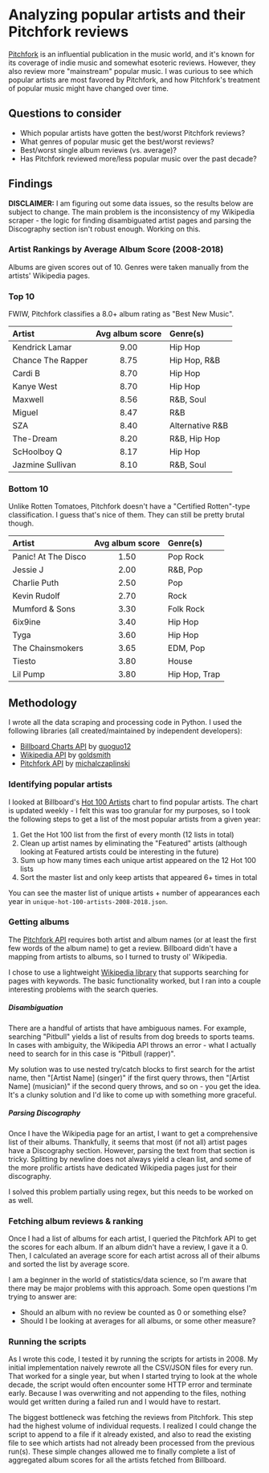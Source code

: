# Analyzing popular artists and their Pitchfork reviews
[Pitchfork](https://pitchfork.com/) is an influential publication in the music world, and it's known for
its coverage of indie music and somewhat esoteric reviews. However, they also review more "mainstream"
popular music. I was curious to see which popular artists
are most favored by Pitchfork, and how Pitchfork's treatment of popular music
might have changed over time.

## Questions to consider
- Which popular artists have gotten the best/worst Pitchfork reviews?
- What genres of popular music get the best/worst reviews?
- Best/worst single album reviews (vs. average)?
- Has Pitchfork reviewed more/less popular music over the past decade?

## Findings
**DISCLAIMER:** I am figuring out some data issues, so the results below are subject to change. The main problem is the inconsistency of my Wikipedia scraper - the logic for finding disambiguated artist pages and parsing the Discography section isn't robust enough. Working on this.

### Artist Rankings by Average Album Score (2008-2018)
Albums are given scores out of 10. Genres were taken manually from the artists' Wikipedia pages.

### Top 10
FWIW, Pitchfork classifies a 8.0+ album rating as "Best New Music".

| Artist | Avg album score | Genre(s) |
| :----- | :-------------: | :------- |
| Kendrick Lamar | 9.00 | Hip Hop |
| Chance The Rapper | 8.75 | Hip Hop, R&B |
| Cardi B | 8.70 | Hip Hop |
| Kanye West | 8.70 | Hip Hop |
| Maxwell | 8.56 | R&B, Soul
| Miguel | 8.47 | R&B |
| SZA | 8.40 | Alternative R&B |
| The-Dream | 8.20 | R&B, Hip Hop |
| ScHoolboy Q | 8.17 | Hip Hop |
| Jazmine Sullivan | 8.10 | R&B, Soul |

### Bottom 10
Unlike Rotten Tomatoes, Pitchfork doesn't have a "Certified Rotten"-type classification. I guess that's nice of them. They can still be pretty brutal though.

| Artist | Avg album score | Genre(s) |
| :----- | :-------------: | :------- |
| Panic! At The Disco | 1.50 | Pop Rock |
| Jessie J | 2.00 | R&B, Pop |
| Charlie Puth | 2.50 | Pop |
| Kevin Rudolf | 2.70 | Rock |
| Mumford & Sons | 3.30 | Folk Rock |
| 6ix9ine | 3.40 | Hip Hop |
| Tyga | 3.60 | Hip Hop |
| The Chainsmokers | 3.65 | EDM, Pop |
| Tiesto | 3.80 | House |
| Lil Pump | 3.80 | Hip Hop, Trap |


## Methodology
I wrote all the data scraping and processing code in Python. I used the following libraries (all created/maintained by independent developers):
- [Billboard Charts API](https://github.com/guoguo12/billboard-charts) by [guoguo12](https://github.com/guoguo12)
- [Wikipedia API](https://github.com/goldsmith/Wikipedia) by [goldsmith](https://github.com/goldsmith)
- [Pitchfork API](https://github.com/michalczaplinski/pitchfork) by [michalczaplinski](https://github.com/michalczaplinski)

### Identifying popular artists
I looked at Billboard's [Hot 100 Artists](https://www.billboard.com/charts/artist-100) chart to find popular artists. The chart is updated weekly - I felt this was too granular for my purposes, so I took the following steps to get a list of the most popular artists from a given year:
1. Get the Hot 100 list from the first of every month (12 lists in total)
2. Clean up artist names by eliminating the "Featured" artists (although looking at Featured artists could be interesting in the future)
3. Sum up how many times each unique artist appeared on the 12 Hot 100 lists
4. Sort the master list and only keep artists that appeared 6+ times in total

You can see the master list of unique artists + number of appearances each year in `unique-hot-100-artists-2008-2018.json`.

### Getting albums
The [Pitchfork API](https://github.com/michalczaplinski/pitchfork) requires both artist and album names (or at least the first few words of the album name) to get a review. Billboard didn't have a mapping from artists to albums, so I turned to trusty ol' Wikipedia.

I chose to use a lightweight [Wikipedia library](https://github.com/goldsmith/Wikipedia) that supports searching for pages with keywords. The basic functionality worked, but I ran into a couple interesting problems with the search queries.

##### Disambiguation
There are a handful of artists that have ambiguous names. For example, searching "Pitbull" yields a list of results from dog breeds to sports teams. In cases with ambiguity, the Wikipedia API throws an error - what I actually need to search for in this case is "Pitbull (rapper)".

My solution was to use nested try/catch blocks to first search for the artist name, then "[Artist Name] (singer)" if the first query throws, then "[Artist Name] (musician)" if the second query throws, and so on - you get the idea. It's a clunky solution and I'd like to come up with something more graceful.

##### Parsing Discography
Once I have the Wikipedia page for an artist, I want to get a comprehensive list of their albums. Thankfully, it seems that most (if not all) artist pages have a Discography section. However, parsing the text from that section is tricky. Splitting by newline does not always yield a clean list, and some of the more prolific artists have dedicated Wikipedia pages just for their discography.

I solved this problem partially using regex, but this needs to be worked on as well.

### Fetching album reviews & ranking
Once I had a list of albums for each artist, I queried the Pitchfork API to get the scores for each album. If an album didn't have a review, I gave it a 0. Then, I calculated an average score for each artist across all of their albums and sorted the list by average score.

I am a beginner in the world of statistics/data science, so I'm aware that there may be major problems with this approach. Some open questions I'm trying to answer are:
- Should an album with no review be counted as 0 or something else?
- Should I be looking at averages for all albums, or some other measure?

### Running the scripts
As I wrote this code, I tested it by running the scripts for artists in 2008. My initial implementation naively rewrote all the CSV/JSON files for every run. That worked for a single year, but when I started trying to look at the whole decade, the script would often encounter some HTTP error and terminate early. Because I was overwriting and not appending to the files, nothing would get written during a failed run and I would have to restart.

The biggest bottleneck was fetching the reviews from Pitchfork. This step had the highest volume of individual requests. I realized I could change the script to append to a file if it already existed, and also to read the existing file to see which artists had not already been processed from the previous run(s). These simple changes allowed me to finally complete a list of aggregated album scores for all the artists fetched from Billboard.
